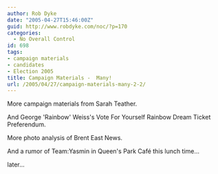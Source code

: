 ```yaml
---
author: Rob Dyke
date: "2005-04-27T15:46:00Z"
guid: http://www.robdyke.com/noc/?p=170
categories:
  - No Overall Control
id: 698
tags:
- campaign materials
- candidates
- Election 2005
title: Campaign Materials -  Many!
url: /2005/04/27/campaign-materials-many-2-2/
---
```

More campaign materials from Sarah Teather.

And George 'Rainbow' Weiss's Vote For Yourself Rainbow Dream Ticket Preferendum.

More photo analysis of Brent East News.

And a rumor of Team:Yasmin in Queen's Park Café this lunch time...

later...
